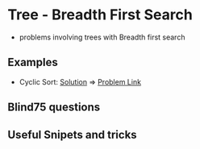 # Tree - Breadth First Search

- problems involving trees with Breadth first search

## Examples

- Cyclic Sort: [Solution](/src/cyclic-sort/cyclic-sort.ts) => [Problem Link](https://www.educative.io/courses/grokking-the-coding-interview/B8qXVqVwDKY)

## Blind75 questions


## Useful Snipets and tricks

